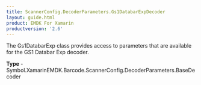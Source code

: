 ```yaml
---
title: ScannerConfig.DecoderParameters.Gs1DatabarExpDecoder
layout: guide.html 
product: EMDK For Xamarin 
productversion: '2.6' 
---
```

The Gs1DatabarExp class provides access to parameters that are available for the GS1 Databar Exp decoder.

**Type** - Symbol.XamarinEMDK.Barcode.ScannerConfig.DecoderParameters.BaseDecoder



